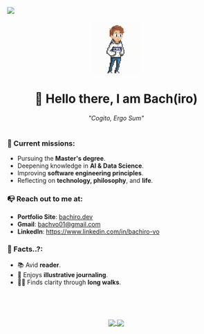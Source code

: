 <!-- ![](https://komarev.com/ghpvc/?username=bachvo01) -->
![](https://komarev.com/ghpvc/?username=bachiro276&style=flat)

<div align ="center">
    <kbd>
        <img loading ="lazy" src= './images/pixelGif.gif' width = '120px' height ='120px' style="margin-right:15px; margin-left:15px; border-radius:20px; ">
    </kbd>
</div>
<div align ="center">
<h1>🖖 Hello there, I am Bach(iro)</h1>
<span><em>"Cogito, Ergo Sum"</em></span>
</div>&ensp;

### 🎯 Current missions:

- Pursuing the **Master's degree**.
- Deepening knowledge in **AI & Data Science**.
- Improving **software engineering principles**.
- Reflecting on **technology, philosophy**, and **life**.


### :mailbox_with_no_mail: Reach out to me at:

- <strong>Portfolio Site</strong>: <a href='https://www.bachiro.dev'>bachiro.dev</a>
- <strong>Gmail</strong>: <a href=''>bachvo01@gmail.com</a>
- <strong>LinkedIn</strong>: <a href ='www.linkedin.com/in/
    '>https://www.linkedin.com/in/bachiro-vo</a>
  &ensp;

### 📌 Facts..?:
- 📚 Avid **reader**.
- 🎨 Enjoys **illustrative journaling**. 
- 🚶‍♂️ Finds clarity through **long walks**.

&ensp;

&ensp;

<div align ="center">

<a href="https://github.com/anuraghazr/github-readme-stats">
  <img height = 160 align="center" src="https://github-readme-stats.vercel.app/api?username=bachiro276" />
</a>
    
<a href="https://github.com/anuraghazra/convoychat">
    
  <img height = 160 align="center" src="https://streak-stats.demolab.com?user=bachiro276&theme=gotham)" />
  
</a>

</div>




<!--
**bachvo01/bachvo01** is a ✨ _special_ ✨ repository because its `README.md` (this file) appears on your GitHub profile.

Here are some ideas to get you started:

- 🔭 I’m currently working on ...
- 🌱 I’m currently learning ...
- 👯 I’m looking to collaborate on ...
- 🤔 I’m looking for help with ...
- 💬 Ask me about ...
- 📫 How to reach me: ...
- 😄 Pronouns: ...
- ⚡ Fun fact: ...
  -->
